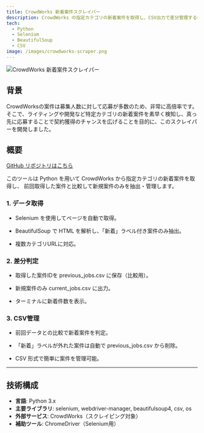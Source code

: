 ```yaml
---
title: CrowdWorks 新着案件スクレイパー
description: CrowdWorks の指定カテゴリの新着案件を取得し、CSV出力で差分管理するPythonスクレイピングツール。
tech:
  - Python
  - Selenium
  - BeautifulSoup
  - CSV
image: /images/crowdworks-scraper.png
---
```



![CrowdWorks 新着案件スクレイパー](/images/crowdworks-scraper.png)

## 背景
CrowdWorksの案件は募集人数に対して応募が多数のため、非常に高倍率です。
そこで、ライティングや開発など特定カテゴリの新着案件を素早く検知し、真っ先に応募することで契約獲得のチャンスを広げることを目的に、このスクレイパーを開発しました。

## 概要

[GitHub リポジトリはこちら](https://github.com/takeru4718/crowdworks-new-jobs-scraper)

このツールは Python を用いて CrowdWorks から指定カテゴリの新着案件を取得し、
前回取得した案件と比較して新規案件のみを抽出・管理します。

### 1. データ取得
- Selenium を使用してページを自動で取得。

- BeautifulSoup で HTML を解析し、「新着」ラベル付き案件のみ抽出。

- 複数カテゴリURLに対応。

### 2. 差分判定
- 取得した案件IDを previous_jobs.csv に保存（比較用）。

- 新規案件のみ current_jobs.csv に出力。

- ターミナルに新着件数を表示。

### 3. CSV管理
- 前回データとの比較で新着案件を判定。

- 「新着」ラベルが外れた案件は自動で previous_jobs.csv から削除。

- CSV 形式で簡単に案件を管理可能。

---

## 技術構成

- **言語**: Python 3.x
- **主要ライブラリ**: selenium, webdriver-manager, beautifulsoup4, csv, os
- **外部サービス**: CrowdWorks（スクレイピング対象）
- **補助ツール**: ChromeDriver（Selenium用）